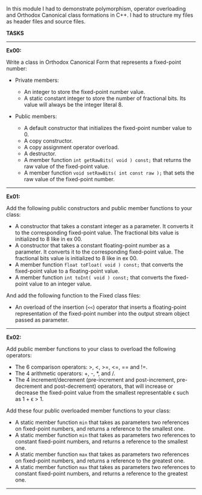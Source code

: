In this module I had to demonstrate polymorphism, operator overloading and Orthodox Canonical class formations in C++. I had to structure my files as header files and source files.  

**TASKS**

---

**Ex00:**

Write a class in Orthodox Canonical Form that represents a fixed-point number:

- Private members:
  - An integer to store the fixed-point number value.
  - A static constant integer to store the number of fractional bits. Its value will always be the integer literal 8.

- Public members:
  - A default constructor that initializes the fixed-point number value to 0.
  - A copy constructor.
  - A copy assignment operator overload.
  - A destructor.
  - A member function `int getRawBits( void ) const;` that returns the raw value of the fixed-point value.
  - A member function `void setRawBits( int const raw );` that sets the raw value of the fixed-point number.

---

**Ex01:**

Add the following public constructors and public member functions to your class:

- A constructor that takes a constant integer as a parameter. It converts it to the corresponding fixed-point value. The fractional bits value is initialized to 8 like in ex 00.
- A constructor that takes a constant floating-point number as a parameter. It converts it to the corresponding fixed-point value. The fractional bits value is initialized to 8 like in ex 00.
- A member function `float toFloat( void ) const;` that converts the fixed-point value to a floating-point value.
- A member function `int toInt( void ) const;` that converts the fixed-point value to an integer value.

And add the following function to the Fixed class files:

- An overload of the insertion (`<<`) operator that inserts a floating-point representation of the fixed-point number into the output stream object passed as parameter.

---

**Ex02:**

Add public member functions to your class to overload the following operators:

- The 6 comparison operators: >, <, >=, <=, == and !=.
- The 4 arithmetic operators: +, -, *, and /.
- The 4 increment/decrement (pre-increment and post-increment, pre-decrement and post-decrement) operators, that will increase or decrease the fixed-point value from the smallest representable ϵ such as 1 + ϵ > 1.

Add these four public overloaded member functions to your class:

- A static member function `min` that takes as parameters two references on fixed-point numbers, and returns a reference to the smallest one.
- A static member function `min` that takes as parameters two references to constant fixed-point numbers, and returns a reference to the smallest one.
- A static member function `max` that takes as parameters two references on fixed-point numbers, and returns a reference to the greatest one.
- A static member function `max` that takes as parameters two references to constant fixed-point numbers, and returns a reference to the greatest one.

---
